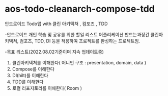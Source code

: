 # aos-todo-cleanarch-compose-tdd
안드로이드 Todo앱 with 클린 아키택쳐 , 컴포즈 , TDD



-안드로이드 개인 학습 및 공유를 위한 할일 리스트 어플리케이션 만드는과정간 클린아키택쳐, 컴포즈, TDD, DI 등을 적용하여 프로젝트를 완성하는 프로젝트임.



-목표 리스트(2022.08.02기준이며 지속 업데이트중)
1. 클린아키텍쳐를 이해한다( 어니언 구조 : presentation, domain, data )
2. Compose를 이해한다
3. DI(hilt)를 이해한다
4. TDD를 이해한다
5. 로컬 리포지토리를 이해한다( Room )
